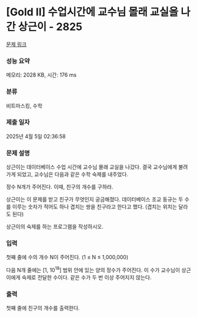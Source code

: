 # [Gold II] 수업시간에 교수님 몰래 교실을 나간 상근이 - 2825 

[문제 링크](https://www.acmicpc.net/problem/2825) 

### 성능 요약

메모리: 2028 KB, 시간: 176 ms

### 분류

비트마스킹, 수학

### 제출 일자

2025년 4월 5일 02:36:58

### 문제 설명

<p>상근이는 데이터베이스 수업 시간에 교수님 몰래 교실을 나갔다. 결국 교수님에게 불려가게 되었고, 교수님은 다음과 같은 수학 숙제를 내주었다.</p>

<p>정수 N개가 주어진다. 이때, 친구의 개수를 구하라.</p>

<p>상근이는 이 문제를 받고 친구가 무엇인지 궁금해졌다. 데이터베이스 조교 동규는 두 수를 이루는 숫자가 적어도 하나 겹치는 쌍을 친구라고 한다고 했다. (겹치는 위치는 달라도 된다)</p>

<p>상근이의 숙제를 하는 프로그램을 작성하시오.</p>

### 입력 

 <p>첫째 줄에 수의 개수 N이 주어진다. (1 ≤ N ≤ 1,000,000)</p>

<p>다음 N개 줄에는 [1, 10<sup>18</sup>] 범위 안에 있는 양의 정수가 주어진다. 이 수가 교수님이 상근이에게 숙제로 전달한 수이다. 같은 수가 두 번 이상 주어지지 않는다.</p>

### 출력 

 <p>첫째 줄에 친구의 개수를 출력한다.</p>

